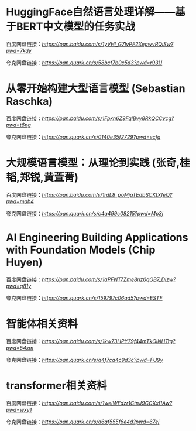 # HuggingFace自然语言处理详解——基于BERT中文模型的任务实战
百度网盘链接：*https://pan.baidu.com/s/1yVHl_G7IvPF2XegwvRQiSw?pwd=7kdy*

夸克网盘链接：*https://pan.quark.cn/s/58bcf7b0c5d3?pwd=r93U*
# 从零开始构建大型语言模型 (Sebastian Raschka)
百度网盘链接：*https://pan.baidu.com/s/1Fpxn6Z9FqlBvy8RkQCCvcg?pwd=t6ng*

夸克网盘链接：*https://pan.quark.cn/s/0140e35f2729?pwd=ecfa*
# 大规模语言模型：从理论到实践 (张奇,桂韬,郑锐,⻩萱菁) 
百度网盘链接：*https://pan.baidu.com/s/1rdL8_poMjaTEdbSCKtXfeQ?pwd=mab4*

夸克网盘链接：*https://pan.quark.cn/s/c4a499c08215?pwd=Mp3j*

# AI Engineering Building Applications with Foundation Models (Chip Huyen)
百度网盘链接：*https://pan.baidu.com/s/1aPFNT7Zme8nz0qOB7_Dizw?pwd=q81y*

夸克网盘链接：*https://pan.quark.cn/s/159797c06ad5?pwd=ESTF*

# 智能体相关资料
百度网盘链接：*https://pan.baidu.com/s/1kw73HPY79f44mTkOlNHTtg?pwd=54xm*

夸克网盘链接：*https://pan.quark.cn/s/a4f7ca4c9d3c?pwd=FU9y*

# transformer相关资料
百度网盘链接：*https://pan.baidu.com/s/1wejWFdzr1CtnJ9CCXxI1Aw?pwd=wxy1*

夸克网盘链接：*https://pan.quark.cn/s/d6af555f6e4d?pwd=67ej*